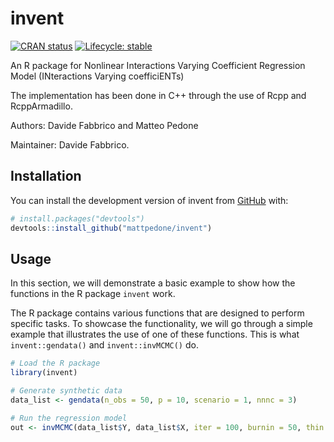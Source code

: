 
<!-- README.md is generated from README.Rmd. Please edit that file -->

# invent

<!-- badges: start -->

[![CRAN
status](https://www.r-pkg.org/badges/version/treatppmx)](https://CRAN.R-project.org/package=treatppmx)
[![Lifecycle:
stable](https://img.shields.io/badge/lifecycle-stable-brightgreen.svg)](https://lifecycle.r-lib.org/articles/stages.html#stable)
<!-- badges: end -->

An R package for Nonlinear Interactions Varying Coefficient Regression
Model (INteractions Varying coefficiENTs)

The implementation has been done in C++ through the use of Rcpp and
RcppArmadillo.

Authors: Davide Fabbrico and Matteo Pedone

Maintainer: Davide Fabbrico.

## Installation

You can install the development version of invent from
[GitHub](https://github.com/) with:

``` r
# install.packages("devtools")
devtools::install_github("mattpedone/invent")
```

## Usage

In this section, we will demonstrate a basic example to show how the
functions in the R package `invent` work.

The R package contains various functions that are designed to perform
specific tasks. To showcase the functionality, we will go through a
simple example that illustrates the use of one of these functions. This
is what `invent::gendata()` and `invent::invMCMC()` do.

``` r
# Load the R package
library(invent)

# Generate synthetic data
data_list <- gendata(n_obs = 50, p = 10, scenario = 1, nnnc = 3)

# Run the regression model
out <- invMCMC(data_list$Y, data_list$X, iter = 100, burnin = 50, thin = 1)
```
